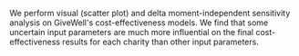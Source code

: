 We perform visual (scatter plot) and delta moment-independent sensitivity analysis on GiveWell's cost-effectiveness models. We find that some uncertain input parameters are much more influential on the final cost-effectiveness results for each charity than other input parameters.
